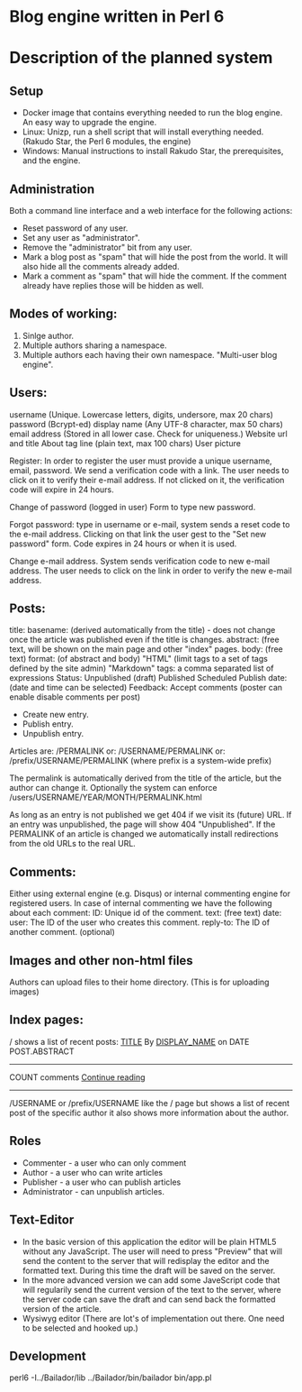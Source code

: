 Blog engine written in Perl 6
==============================

Description of the planned system
=================================

Setup
-------
* Docker image that contains everything needed to run the blog engine. An easy way to upgrade the engine.
* Linux: Unizp, run a shell script that will install everything needed. (Rakudo Star, the Perl 6 modules, the engine)
* Windows: Manual instructions to install Rakudo Star, the prerequisites, and the engine.

Administration
------------------
Both a command line interface and a web interface for the following actions:

* Reset password of any user.
* Set any user as "administrator".
* Remove the "administrator" bit from any user.
* Mark a blog post as "spam" that will hide the post from the world. It will also hide all the comments already added.
* Mark a comment as "spam" that will hide the comment. If the comment already have replies those will be hidden as well.


Modes of working:
-----------------
1) Sinlge author.
2) Multiple authors sharing a namespace.
3) Multiple authors each having their own namespace.  "Multi-user blog engine".


Users:
---------
  username          (Unique. Lowercase letters, digits, undersore, max 20 chars)
  password          (Bcrypt-ed)
  display name      (Any UTF-8 character, max 50 chars)
  email address     (Stored in all lower case. Check for uniqueness.)
  Website url and title
  About tag line    (plain text, max 100 chars)
  User picture

  Register:
      In order to register the user must provide a unique username, email, password.
      We send a verification code with a link. The user needs to click on it to verify
      their e-mail address. If not clicked on it, the verification code will expire in 24 hours.

  Change of password (logged in user)
      Form to type new password.

  Forgot password: type in username or e-mail, system sends a reset code to the e-mail address.
      Clicking on that link the user gest to the "Set new password" form.
      Code expires in 24 hours or when it is used.

  Change e-mail address. System sends verification code to new e-mail address.
      The user needs to click on the link in order to verify the new e-mail address.
 
Posts:
--------
  title:
  basename: (derived automatically from the title) - does not change once the article was published even if the title is changes.
  abstract: (free text, will be shown on the main page and other "index" pages.
  body: (free text)
  format: (of abstract and body)
      "HTML"        (limit tags to a set of tags defined by the site admin)
      "Markdown"
  tags: a comma separated list of expressions
  Status:
    Unpublished (draft)
	Published
	Scheduled
  Publish date: (date and time can be selected)
  Feedback: Accept comments (poster can enable disable comments per post)

* Create new entry.
* Publish entry.
* Unpublish entry.

Articles are: /PERMALINK
          or: /USERNAME/PERMALINK
          or: /prefix/USERNAME/PERMALINK (where prefix is a system-wide prefix)

The permalink is automatically derived from the title of the article,
but the author can change it.
Optionally the system can enforce   /users/USERNAME/YEAR/MONTH/PERMALINK.html

As long as an entry is not published we get 404 if we visit its (future) URL.
If an entry was unpublished, the page will show 404 "Unpublished".
If the PERMALINK of an article is changed we automatically install redirections from
the old URLs to the real URL.

Comments:
----------
Either using external engine (e.g. Disqus) or internal commenting engine for registered users.
In case of internal commenting we have the following about each comment:
   ID: Unique id of the comment.
   text: (free text)
   date:
   user: The ID of the user who creates this comment.
   reply-to: The ID of another comment. (optional)

Images and other non-html files
-------------------------------
Authors can upload files to their home directory. (This is for uploading images)

Index pages:
--------------
/    shows a list of recent posts:
   <a href="PERMALINK">TITLE</a>
   By <a href="/USERNAME">DISPLAY_NAME</a> on DATE
   POST.ABSTRACT
   <hr>
   COUNT comments  <a href="PERMALINK">Continue reading</a>
   <hr>

/USERNAME  or /prefix/USERNAME
   like the / page but shows a list of recent post of the specific author
   it also shows more information about the author.

Roles
-------
* Commenter     - a user who can only comment
* Author        - a user who can write articles
* Publisher     - a user who can publish articles
* Administrator - can unpublish articles.


Text-Editor
-------------
* In the basic version of this application the editor will be plain HTML5 without any JavaScript. The user will need to press "Preview" that will send the content to the server that will redisplay the editor and the formatted text. During this time the draft will be saved on the server.
* In the more advanced version we can add some JaveScript code that will regularily send the current version of the text to the server, where the server code can save the draft and can send back the formatted version of the article.
* Wysiwyg editor (There are lot's of implementation out there. One need to be selected and hooked up.)


Development
------------
perl6 -I../Bailador/lib ../Bailador/bin/bailador bin/app.pl

